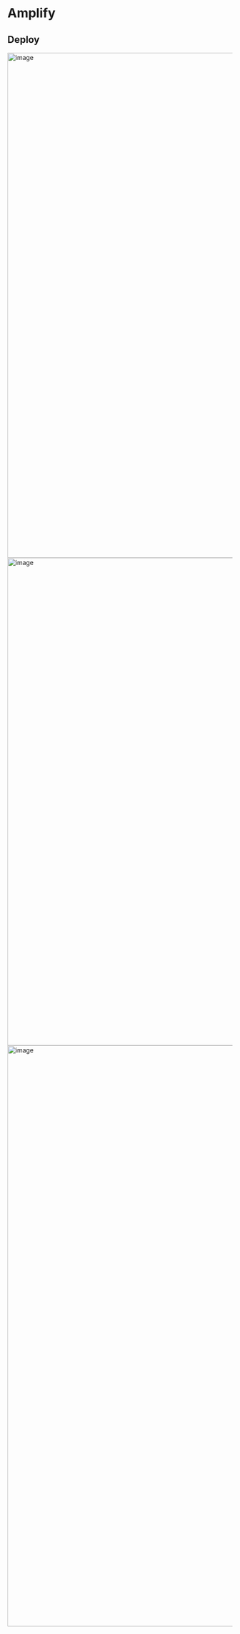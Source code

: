 # Amplify

## Deploy
<img width="2949" height="1131" alt="image" src="https://github.com/user-attachments/assets/5fa2bc1a-4065-4ef9-99cb-85be1c3a768b" />  
<img width="2942" height="1092" alt="image" src="https://github.com/user-attachments/assets/5c54221b-8672-419a-a252-6229e354b38d" />  
<img width="2941" height="1301" alt="image" src="https://github.com/user-attachments/assets/bfabd95a-2b41-4adf-b6f3-402040cbed11" />


